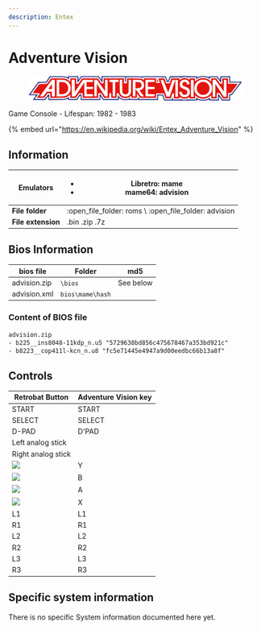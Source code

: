 ```yaml
---
description: Entex
---
```


# Adventure Vision

<figure><img src="https://raw.githubusercontent.com/fabricecaruso/es-theme-carbon/5149a33eed46b2af638b06119397d4023b75131f/art/logos/advision.svg" alt=""><figcaption></figcaption></figure>

Game Console - Lifespan: 1982 - 1983

{% embed url="https://en.wikipedia.org/wiki/Entex_Adventure_Vision" %}

## Information

| **Emulators**      | <ul><li>Libretro: mame</li><li>mame64: advision</li></ul> |
| ------------------ | --------------------------------------------------------- |
| **File folder**    | :open\_file\_folder: roms \ :open\_file\_folder: advision |
| **File extension** | .bin .zip .7z                                             |

## Bios Information

| bios file    | Folder           | md5       |
| ------------ | ---------------- | --------- |
| advision.zip | `\bios`          | See below |
| advision.xml | `bios\mame\hash` |           |

### Content of BIOS file

```
advision.zip
- b225__ins8048-11kdp_n.u5 "5729638bd856c475678467a353bd921c"
- b8223__cop411l-kcn_n.u8 "fc5e71445e4947a9d00eedbc66b13a8f"
```

## Controls

| Retrobat Button                                       | Adventure Vision key |
| ----------------------------------------------------- | -------------------- |
| START                                                 | START                |
| SELECT                                                | SELECT               |
| D-PAD                                                 | D'PAD                |
| Left analog stick                                     |                      |
| Right analog stick                                    |                      |
| ![](<../../../.gitbook/assets/image (2) (1) (1).png>) | Y                    |
| ![](<../../../.gitbook/assets/image (1) (2) (1).png>) | B                    |
| ![](<../../../.gitbook/assets/image (4) (1).png>)     | A                    |
| ![](<../../../.gitbook/assets/image (3) (1) (2).png>) | X                    |
| L1                                                    | L1                   |
| R1                                                    | R1                   |
| L2                                                    | L2                   |
| R2                                                    | R2                   |
| L3                                                    | L3                   |
| R3                                                    | R3                   |

## Specific system information

There is no specific System information documented here yet.
